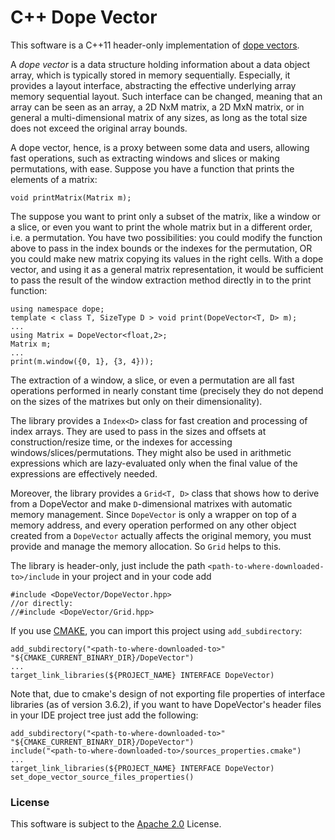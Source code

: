 C++ Dope Vector
===============

This software is a C++11 header-only implementation of [dope vectors](https://en.wikipedia.org/wiki/Dope_vector).

A *dope vector* is a data structure holding information about a data object array, which is typically stored in memory sequentially.
Especially, it provides a layout interface, abstracting the effective underlying array memory sequential layout.
Such interface can be changed, meaning that an array can be seen as an array, a 2D NxM matrix, a 2D MxN matrix, or in general a multi-dimensional matrix of any sizes, as long as the total size does not exceed the original array bounds.

A dope vector, hence, is a proxy between some data and users, allowing fast operations, such as extracting windows and slices or making permutations, with ease.
Suppose you have a function that prints the elements of a matrix:

    void printMatrix(Matrix m);

The suppose you want to print only a subset of the matrix, like a window or a slice, or even you want to print the whole matrix but in a different order, i.e. a permutation.
You have two possibilities: you could modify the function above to pass in the index bounds or the indexes for the permutation, OR you could make new matrix copying its values in the right cells.
With a dope vector, and using it as a general matrix representation, it would be sufficient to pass the result of the window extraction method directly in to the print function:

    using namespace dope;
    template < class T, SizeType D > void print(DopeVector<T, D> m);
    ...
    using Matrix = DopeVector<float,2>;
    Matrix m;
    ...
    print(m.window({0, 1}, {3, 4}));

The extraction of a window, a slice, or even a permutation are all fast operations performed in nearly constant time (precisely they do not depend on the sizes of the matrixes but only on their dimensionality).

The library provides a `Index<D>` class for fast creation and processing of index arrays.
They are used to pass in the sizes and offsets at construction/resize time, or the indexes for accessing windows/slices/permutations.
They might also be used in arithmetic expressions which are lazy-evaluated only when the final value of the expressions are effectively needed.

Moreover, the library provides a `Grid<T, D>` class that shows how to derive from a DopeVector and make `D`-dimensional matrixes with automatic memory management.
Since `DopeVector` is only a wrapper on top of a memory address, and every operation performed on any other object created from a `DopeVector` actually affects the original memory, you must provide and manage the memory allocation.
So `Grid` helps to this.

The library is header-only, just include the path `<path-to-where-downloaded-to>/include` in your project and in your code add

    #include <DopeVector/DopeVector.hpp>
    //or directly:
    //#include <DopeVector/Grid.hpp>

If you use [CMAKE](https://cmake.org), you can import this project using `add_subdirectory`:

    add_subdirectory("<path-to-where-downloaded-to>" "${CMAKE_CURRENT_BINARY_DIR}/DopeVector")
    ...
    target_link_libraries(${PROJECT_NAME} INTERFACE DopeVector)

Note that, due to cmake's design of not exporting file properties of interface libraries (as of version 3.6.2), if you want to have DopeVector's header files in your IDE project tree just add the following:

    add_subdirectory("<path-to-where-downloaded-to>" "${CMAKE_CURRENT_BINARY_DIR}/DopeVector")
    include("<path-to-where-downloaded-to>/sources_properties.cmake")
    ...
    target_link_libraries(${PROJECT_NAME} INTERFACE DopeVector)
    set_dope_vector_source_files_properties()


### License ###
This software is subject to the [Apache 2.0](http://www.apache.org/licenses/LICENSE-2.0.html) License.
